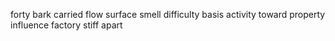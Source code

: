 forty bark carried flow surface smell difficulty basis activity toward property influence factory stiff apart